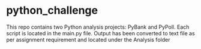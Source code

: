 # python_challenge

This repo contains two Python analysis projects: PyBank and PyPoll.
Each script is located in the main.py file.
Output has been converted to text file as per assignment requirement and located under the Analysis folder
